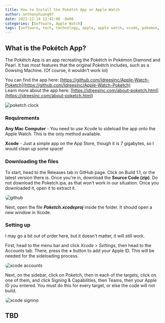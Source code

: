 ```yaml
---
title: How to Install the Pokétch App on Apple Watch
author: anthonyhuang07
date: 2022-12-14 12:42:00 -0400
categories: [Software, Apple Watch]
tags: [software, tech, technology, apple, apple watch, xcode, pokemon, poketch]
---
```


## What is the Pokétch App?

The Pokétch App is an app recreating the Pokétch in Pokémon Diamond and Pearl. It has most features that the original Pokétch includes, such as a Dowsing Machine. (Of course, it wouldn't work lol)

You can find the app here: [https://github.com/IdreesInc/Apple-Watch-Poketch](https://github.com/IdreesInc/Apple-Watch-Poketch)<br>
Learn more about the app here: [https://idreesinc.com/about-poketch.html](https://idreesinc.com/about-poketch.html)

![poketch clock](https://github.com/IdreesInc/Apple-Watch-Poketch/raw/main/Resources/device-screenshots/simulator-screenshot-digital-watch.png)

### Requirements

**Any Mac Computer** - You need to use Xcode to sideload the app onto the Apple Watch. This is the only method available.

**Xcode** - Just a simple app on the App Store, though it is 7 gigabytes, so I would clean up some space!

### Downloading the files

To start, head to the Releases tab in GitHub page. Click on Build 1.1, or the latest version there is. Once you're in, download the **Source Code (zip)**. Do not download the Poketch.ipa, as that won't work in our situation. Once you downloaded it, open it to extract it.

<img src="../../assets/img/images/2022-11-10/1.png" alt="github" style="border-radius: 0.8rem"/>

Next, open the file ***Poketch.xcodeproj*** inside the folder. It should open a new window in Xcode.

### Setting up

I may go a bit out of order here, but it doesn't matter, it will still work.

First, head to the menu bar and click *Xcode > Settings*, then head to the Accounts tab. There, press the **+** button to add your Apple ID. This will be needed for the sideloading process.

<img src="../../assets/img/images/2022-11-10/2.png" alt="xcode accounts" style="border-radius: 0.8rem"/>

Next, on the sidebar, click on Poketch, then in each of the targets, click on one of them, and click Signing & Capabilities, then Teams, then your Apple ID you entered. You must do this for every target, or else the code will not build.

<img src="../../assets/img/images/2022-11-10/3.png" alt="xcode signing" style="border-radius: 0.8rem"/>

## TBD